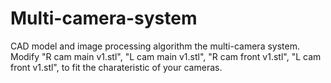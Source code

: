 # Multi-camera-system
CAD model and image processing algorithm the multi-camera system. 
Modify "R cam main v1.stl", "L cam main v1.stl", "R cam front v1.stl", "L cam front v1.stl", to fit the charateristic of your cameras.
